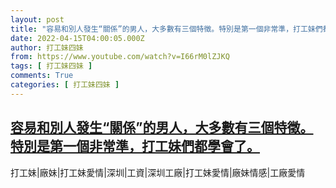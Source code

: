 ```yaml
---
layout: post
title: "容易和別人發生“關係”的男人，大多數有三個特徵。特別是第一個非常準，打工妹們都學會了。"
date: 2022-04-15T04:00:05.000Z
author: 打工妹四妹
from: https://www.youtube.com/watch?v=I66rM0lZJKQ
tags: [ 打工妹四妹 ]
comments: True
categories: [ 打工妹四妹 ]
---
```

<!--1649995205000-->
[容易和別人發生“關係”的男人，大多數有三個特徵。特別是第一個非常準，打工妹們都學會了。](https://www.youtube.com/watch?v=I66rM0lZJKQ)
------

<div>
打工妹|廠妹|打工妹愛情|深圳|工資|深圳工廠|打工妹愛情|廠妹情感|工廠愛情
</div>
